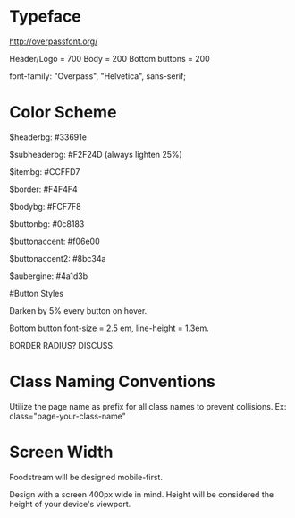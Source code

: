 # Typeface
http://overpassfont.org/

Header/Logo = 700
Body = 200
Bottom buttons = 200

font-family: "Overpass", "Helvetica", sans-serif;


# Color Scheme

$headerbg: #33691e

$subheaderbg: #F2F24D (always lighten 25%)

$itembg: #CCFFD7

$border: #F4F4F4

$bodybg: #FCF7F8

$buttonbg: #0c8183

$buttonaccent: #f06e00

$buttonaccent2: #8bc34a

$aubergine: #4a1d3b


#Button Styles

Darken by 5% every button on hover.

Bottom button font-size = 2.5 em, line-height = 1.3em.

BORDER RADIUS? DISCUSS.



# Class Naming Conventions

Utilize the page name as prefix for all class names to prevent collisions.
Ex: class="page-your-class-name"

# Screen Width

Foodstream will be designed mobile-first.

Design with a screen 400px wide in mind. Height will be considered the height of your device's viewport.
